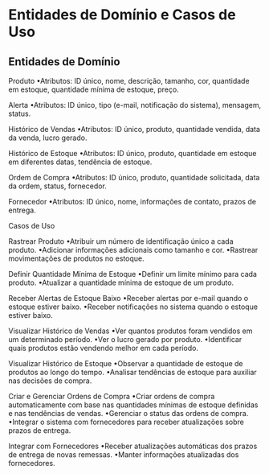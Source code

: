 # Entidades de Domínio e Casos de Uso

## Entidades de Domínio

Produto
•Atributos: ID único, nome, descrição, tamanho, cor, quantidade em estoque, quantidade mínima de estoque, preço.

Alerta
•Atributos: ID único, tipo (e-mail, notificação do sistema), mensagem, status.

Histórico de Vendas
•Atributos: ID único, produto, quantidade vendida, data da venda, lucro gerado.

Histórico de Estoque
•Atributos: ID único, produto, quantidade em estoque em diferentes datas, tendência de estoque.

Ordem de Compra
•Atributos: ID único, produto, quantidade solicitada, data da ordem, status, fornecedor.

Fornecedor
•Atributos: ID único, nome, informações de contato, prazos de entrega.

Casos de Uso

Rastrear Produto
•Atribuir um número de identificação único a cada produto.
•Adicionar informações adicionais como tamanho e cor.
•Rastrear movimentações de produtos no estoque.

Definir Quantidade Mínima de Estoque
•Definir um limite mínimo para cada produto.
•Atualizar a quantidade mínima de estoque de um produto.

Receber Alertas de Estoque Baixo
•Receber alertas por e-mail quando o estoque estiver baixo.
•Receber notificações no sistema quando o estoque estiver baixo.

Visualizar Histórico de Vendas
•Ver quantos produtos foram vendidos em um determinado período.
•Ver o lucro gerado por produto.
•Identificar quais produtos estão vendendo melhor em cada período.

Visualizar Histórico de Estoque
•Observar a quantidade de estoque de produtos ao longo do tempo.
•Analisar tendências de estoque para auxiliar nas decisões de compra.

Criar e Gerenciar Ordens de Compra
•Criar ordens de compra automaticamente com base nas quantidades mínimas de estoque definidas e nas tendências de vendas.
•Gerenciar o status das ordens de compra.
•Integrar o sistema com fornecedores para receber atualizações sobre prazos de entrega.

Integrar com Fornecedores
•Receber atualizações automáticas dos prazos de entrega de novas remessas.
•Manter informações atualizadas dos fornecedores.
